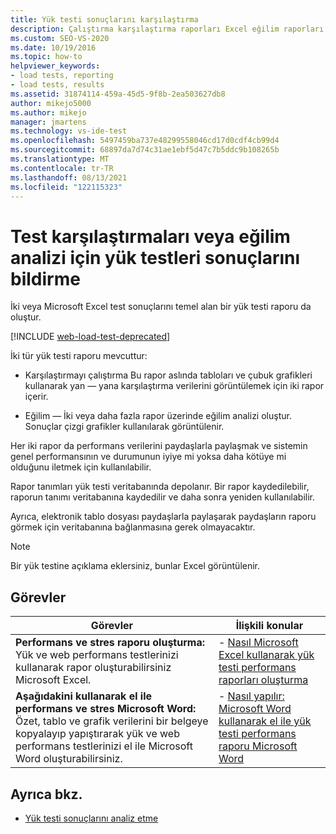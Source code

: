 ```yaml
---
title: Yük testi sonuçlarını karşılaştırma
description: Çalıştırma karşılaştırma raporları Excel eğilim raporları da dahil olmak üzere iki veya daha fazla test sonuçlarını temel alan bir yük testi raporu oluşturma hakkında bilgi edinin.
ms.custom: SEO-VS-2020
ms.date: 10/19/2016
ms.topic: how-to
helpviewer_keywords:
- load tests, reporting
- load tests, results
ms.assetid: 31874114-459a-45d5-9f8b-2ea503627db8
author: mikejo5000
ms.author: mikejo
manager: jmartens
ms.technology: vs-ide-test
ms.openlocfilehash: 5497459ba737e48299558046cd17d0cdf4cb99d4
ms.sourcegitcommit: 68897da7d74c31ae1ebf5d47c7b5ddc9b108265b
ms.translationtype: MT
ms.contentlocale: tr-TR
ms.lasthandoff: 08/13/2021
ms.locfileid: "122115323"
---
```

# <a name="report-load-tests-results-for-test-comparisons-or-trend-analysis"></a>Test karşılaştırmaları veya eğilim analizi için yük testleri sonuçlarını bildirme

İki veya Microsoft Excel test sonuçlarını temel alan bir yük testi raporu da oluştur.

[!INCLUDE [web-load-test-deprecated](includes/web-load-test-deprecated.md)]

İki tür yük testi raporu mevcuttur:

- Karşılaştırmayı çalıştırma Bu rapor aslında tabloları ve çubuk grafikleri kullanarak yan &mdash; yana karşılaştırma verilerini görüntülemek için iki rapor içerir.

- Eğilim &mdash; İki veya daha fazla rapor üzerinde eğilim analizi oluştur. Sonuçlar çizgi grafikler kullanılarak görüntülenir.

Her iki rapor da performans verilerini paydaşlarla paylaşmak ve sistemin genel performansının ve durumunun iyiye mi yoksa daha kötüye mi olduğunu iletmek için kullanılabilir.

Rapor tanımları yük testi veritabanında depolanır. Bir rapor kaydedilebilir, raporun tanımı veritabanına kaydedilir ve daha sonra yeniden kullanılabilir.

Ayrıca, elektronik tablo dosyası paydaşlarla paylaşarak paydaşların raporu görmek için veritabanına bağlanmasına gerek olmayacaktır.

> [!NOTE]
> Bir yük testine açıklama eklersiniz, bunlar Excel görüntülenir.

## <a name="tasks"></a>Görevler

|Görevler|İlişkili konular|
|-|-|
|**Performans ve stres raporu oluşturma:** Yük ve web performans testlerinizi kullanarak rapor oluşturabilirsiniz Microsoft Excel.|- [Nasıl Microsoft Excel kullanarak yük testi performans raporları oluşturma](../test/how-to-create-load-test-performance-reports-using-microsoft-excel.md)|
|**Aşağıdakini kullanarak el ile performans ve stres Microsoft Word:** Özet, tablo ve grafik verilerini bir belgeye kopyalayıp yapıştırarak yük ve web performans testlerinizi el ile Microsoft Word oluşturabilirsiniz.|- [Nasıl yapılır: Microsoft Word kullanarak el ile yük testi performans raporu Microsoft Word](../test/how-to-manually-create-a-load-test-performance-report-using-microsoft-word.md)|

## <a name="see-also"></a>Ayrıca bkz.

- [Yük testi sonuçlarını analiz etme](../test/analyze-load-test-results-using-the-load-test-analyzer.md)

